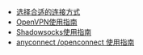  * [选择合适的连接方式](0-which-one-to-use.md)
 * [OpenVPN使用指南](1-how-to-use-openvpn.md)
 * [Shadowsocks使用指南](2-how-to-use-shadowsocks.md)
 * [anyconnect /openconnect 使用指南](3-how-to-connect-to-ocserv.md)
